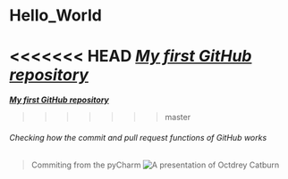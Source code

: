 # Hello_World
<<<<<<< HEAD
[**_My first GitHub repository_**](www.google.com) 
=======
[**_My first GitHub repository_**](www.google.com) 
>>>>>>> master

###### Checking how the commit and pull request functions of GitHub works

>Commiting from the pyCharm
![A presentation of Octdrey Catburn](http://octodex.github.com/images/octdrey-catburn.jpg)
